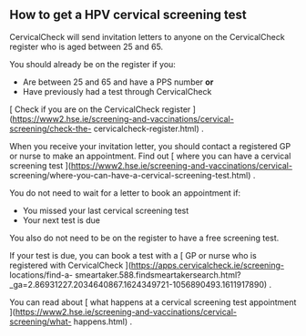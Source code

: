 ##  How to get a HPV cervical screening test

CervicalCheck will send invitation letters to anyone on the CervicalCheck
register who is aged between 25 and 65.

You should already be on the register if you:

  * Are between 25 and 65 and have a PPS number **or**
  * Have previously had a test through CervicalCheck 

[ Check if you are on the CervicalCheck register
](https://www2.hse.ie/screening-and-vaccinations/cervical-screening/check-the-
cervicalcheck-register.html) .

When you receive your invitation letter, you should contact a registered GP or
nurse to make an appointment. Find out [ where you can have a cervical
screening test ](https://www2.hse.ie/screening-and-vaccinations/cervical-
screening/where-you-can-have-a-cervical-screening-test.html) .

You do not need to wait for a letter to book an appointment if:

  * You missed your last cervical screening test 
  * Your next test is due 

You also do not need to be on the register to have a free screening test.

If your test is due, you can book a test with a [ GP or nurse who is
registered with CervicalCheck ](https://apps.cervicalcheck.ie/screening-
locations/find-a-
smeartaker.588.findsmeartakersearch.html?_ga=2.86931227.2034640867.1624349721-1056890493.1611917890)
.

You can read about [ what happens at a cervical screening test appointment
](https://www2.hse.ie/screening-and-vaccinations/cervical-screening/what-
happens.html) .
